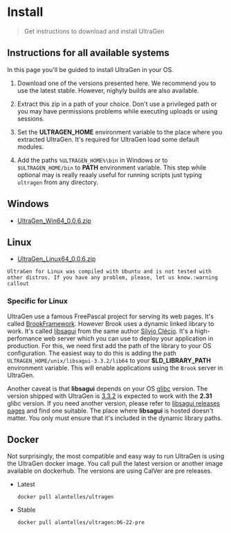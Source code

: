 # Install

>Get instructions to download and install UltraGen

## Instructions for all available systems

In this page you'll be guided to install UltraGen in your OS.

1. Download one of the versions presented here. We recommend you to use the latest stable. However, nighyly builds are also available.

1. Extract this zip in a path of your choice. Don't use a privileged path or you may have permissions problems while executing uploads or using sessions.

1. Set the **ULTRAGEN_HOME** environment variable to the place where you extracted UltraGen. It's required for UltraGen load some default modules.

1. Add the paths `%ULTRAGEN_HOME%\bin` in Windows or to `$ULTRAGEN_HOME/bin` to **PATH** environment variable. This step while optional may is really reaaly useful for running scripts just typing `ultragen` from any directory.

## Windows

- [UltraGen_Win64_0.0.6.zip](/UltraGen_Win64_0.0.6.zip)

## Linux

- [UltraGen_Linux64_0.0.6.zip](/UltraGen_Linux64_0.0.6.zip)

```callout
UltraGen for Linux was compiled with Ubuntu and is not tested with other distros. If you have any problem, please, let us know.:warning
callout
```
### Specific for Linux
    
UltraGen use a famous FreePascal project for serving its web pages. It's called [BrookFramework](https://github.com/risoflora/brookframework). However Brook uses a dynamic linked library to work. It's called [libsagui](https://github.com/risoflora/libsagui) from the same author [Silvio Clécio](https://github.com/silvioprog). It's a high-perfomance web server which you can use to deploy your application in production. For this, we need first add the path of the library to your OS configuration. The easiest way to do this is adding the path `ULTRAGEN_HOME/unix/libsagui-3.3.2/lib64` to your **$LD_LIBRARY_PATH** environment variable. This will enable applications using the `Brook` server in UltraGen.

Another caveat is that **libsagui** depends on your OS [glibc](https://en.wikipedia.org/wiki/GNU_C_Library) version. The version shipped with UltraGen is [3.3.2](https://github.com/risoflora/libsagui/releases/tag/v3.3.2) is expected to work with the **2.31** glibc version. If you need another version, please refer to [libsagui releases pages](https://github.com/risoflora/libsagui/releases) and find one suitable. The place where **libsagui** is hosted doesn't matter. You only must ensure that it's included in the dynamic library paths.

## Docker

Not surprisingly, the most compatible and easy way to run UltraGen is using the UltraGen docker image. You call pull the latest version or another image available on dockerhub. The versions are using CalVer are pre releases.


- Latest

    `docker pull alantelles/ultragen`

- Stable

    `docker pull alantelles/ultragen:06-22-pre`